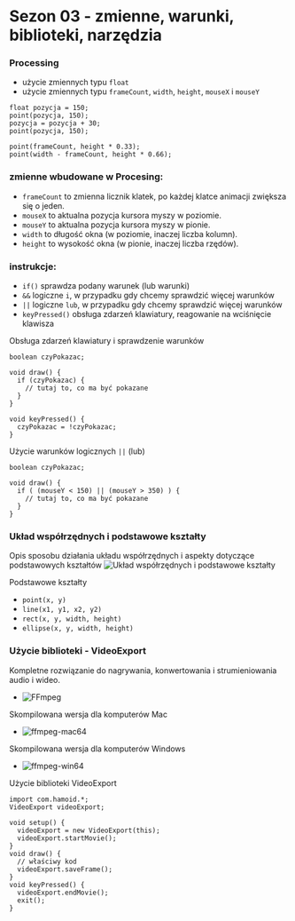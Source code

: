# Sezon 03 - zmienne, warunki, biblioteki, narzędzia


### Processing
- użycie zmiennych typu `float`
- użycie zmiennych typu `frameCount`, `width`, `height`, `mouseX` i `mouseY`


```Processing
float pozycja = 150;
point(pozycja, 150);
pozycja = pozycja + 30;
point(pozycja, 150);

point(frameCount, height * 0.33);
point(width - frameCount, height * 0.66);

```


### zmienne wbudowane w Procesing:

- `frameCount` to zmienna licznik klatek, po każdej klatce animacji zwiększa się o jeden.
- `mouseX` to aktualna pozycja kursora myszy w poziomie.
- `mouseY` to aktualna pozycja kursora myszy w pionie.
- `width` to długość okna (w poziomie, inaczej liczba kolumn).
- `height` to wysokość okna (w pionie, inaczej liczba rzędów).


### instrukcje:
- `if()` sprawdza podany warunek (lub warunki)
- `&&` logiczne `i`, w przypadku gdy chcemy sprawdzić więcej warunków
- `||` logiczne `lub`, w przypadku gdy chcemy sprawdzić więcej warunków
- `keyPressed()` obsługa zdarzeń klawiatury, reagowanie na wciśnięcie klawisza


Obsługa zdarzeń klawiatury i sprawdzenie warunków
```Processing
boolean czyPokazac;

void draw() {
  if (czyPokazac) {
    // tutaj to, co ma być pokazane
  }
}

void keyPressed() {
  czyPokazac = !czyPokazac;
}

```

Użycie warunków logicznych `||` (lub)
```Processing
boolean czyPokazac;

void draw() {
  if ( (mouseY < 150) || (mouseY > 350) ) {
    // tutaj to, co ma być pokazane
  }
}
```


### Układ współrzędnych i podstawowe kształty

Opis sposobu działania układu współrzędnych i aspekty dotyczące podstawowych kształtów
![Układ współrzędnych i podstawowe kształty](https://processing.org/tutorials/drawing/)

Podstawowe kształty
- `point(x, y)`
- `line(x1, y1, x2, y2)`
- `rect(x, y, width, height)`
- `ellipse(x, y, width, height)`


### Użycie biblioteki - VideoExport

Kompletne rozwiązanie do nagrywania, konwertowania i strumieniowania audio i wideo.
- ![FFmpeg](http://ffmpeg.org)

Skompilowana wersja dla komputerów Mac
- ![ffmpeg-mac64](ffmpeg-mac64)

Skompilowana wersja dla komputerów Windows
- ![ffmpeg-win64](ffmpeg-win64)


Użycie biblioteki VideoExport
```Processing
import com.hamoid.*;
VideoExport videoExport;

void setup() {
  videoExport = new VideoExport(this);
  videoExport.startMovie();
}
void draw() {
  // właściwy kod
  videoExport.saveFrame();
}
void keyPressed() {
  videoExport.endMovie();
  exit();
}
```